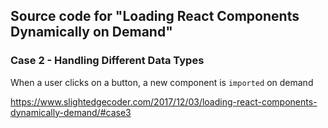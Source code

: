 ## Source code for "Loading React Components Dynamically on Demand"
### Case 2 - Handling Different Data Types
When a user clicks on a button, a new component is `imported` on demand


https://www.slightedgecoder.com/2017/12/03/loading-react-components-dynamically-demand/#case3

